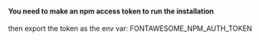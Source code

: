 #### You need to make an npm access token to run the installation

then export the token as the env var: FONTAWESOME_NPM_AUTH_TOKEN